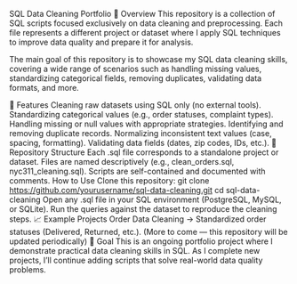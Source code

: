 SQL Data Cleaning Portfolio
📌 Overview
This repository is a collection of SQL scripts focused exclusively on data cleaning and preprocessing. Each file represents a different project or dataset where I apply SQL techniques to improve data quality and prepare it for analysis.

The main goal of this repository is to showcase my SQL data cleaning skills, covering a wide range of scenarios such as handling missing values, standardizing categorical fields, removing duplicates, validating data formats, and more.

🔑 Features
Cleaning raw datasets using SQL only (no external tools).
Standardizing categorical values (e.g., order statuses, complaint types).
Handling missing or null values with appropriate strategies.
Identifying and removing duplicate records.
Normalizing inconsistent text values (case, spacing, formatting).
Validating data fields (dates, zip codes, IDs, etc.).
📂 Repository Structure
Each .sql file corresponds to a standalone project or dataset.
Files are named descriptively (e.g., clean_orders.sql, nyc311_cleaning.sql).
Scripts are self-contained and documented with comments.
How to Use
Clone this repository:
git clone https://github.com/yourusername/sql-data-cleaning.git
cd sql-data-cleaning
Open any .sql file in your SQL environment (PostgreSQL, MySQL, or SQLite).
Run the queries against the dataset to reproduce the cleaning steps.
📈 Example Projects
Order Data Cleaning → Standardized order statuses (Delivered, Returned, etc.).
(More to come — this repository will be updated periodically)
🧠 Goal
This is an ongoing portfolio project where I demonstrate practical data cleaning skills in SQL. As I complete new projects, I’ll continue adding scripts that solve real-world data quality problems.
